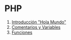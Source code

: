 # PHP 

1. [Introducción "Hola Mundo"](index.php)
2. [Comentarios y Variables](segunda_pagina.php)
3. [Funciones](flujo_ejecucion.php)

